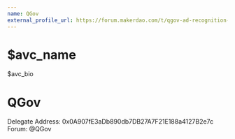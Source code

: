 ```yaml
---
name: QGov
external_profile_url: https://forum.makerdao.com/t/qgov-ad-recognition-submission/20494
---
```


# $avc_name

$avc_bio

# QGov

Delegate Address: 0x0A907fE3aDb890db7DB27A7F21E188a4127B2e7c
Forum: @QGov  
